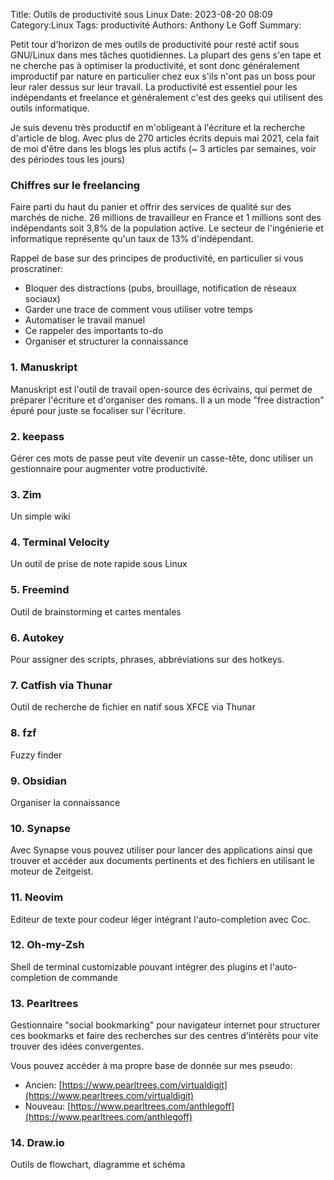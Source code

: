 Title: Outils de productivité sous Linux
Date: 2023-08-20 08:09
Category:Linux
Tags: productivité
Authors: Anthony Le Goff
Summary:

Petit tour d'horizon de mes outils de productivité pour resté actif sous GNU/Linux dans mes tâches quotidiennes. La plupart des gens s'en tape et ne cherche pas à optimiser la productivité, et sont donc généralement improductif par nature en particulier chez eux s'ils n'ont pas un boss pour leur raler dessus sur leur travail. La productivité est essentiel pour les indépendants et freelance et généralement c'est des geeks qui utilisent des outils informatique.

Je suis devenu très productif en m'obligeant à l'écriture et la recherche d'article de blog. Avec plus de 270 articles écrits depuis mai 2021, cela fait de moi d'être dans les blogs les plus actifs (~ 3 articles par semaines, voir des périodes tous les jours)

### Chiffres sur le freelancing

Faire parti du haut du panier et offrir des services de qualité sur des marchés de niche. 26 millions de travailleur en France et 1 millions sont des indépendants soit 3,8% de la population active. Le secteur de l'ingénierie et informatique représente qu'un taux de 13% d'indépendant.

Rappel de base sur des principes de productivité, en particulier si vous proscratiner:

* Bloquer des distractions (pubs, brouillage, notification de réseaux sociaux)
* Garder une trace de comment vous utiliser votre temps
* Automatiser le travail manuel
* Ce rappeler des importants to-do
* Organiser et structurer la connaissance

### 1. Manuskript

Manuskript est l'outil de travail open-source des écrivains, qui permet de préparer l'écriture et d'organiser des romans. Il a un mode "free distraction" épuré pour juste se focaliser sur l'écriture.

### 2. keepass

Gérer ces mots de passe peut vite devenir un casse-tête, donc utiliser un gestionnaire pour augmenter votre productivité.

### 3. Zim

Un simple wiki

### 4. Terminal Velocity

Un outil de prise de note rapide sous Linux

### 5. Freemind

Outil de brainstorming et cartes mentales

### 6. Autokey

Pour assigner des scripts, phrases, abbréviations sur des hotkeys.

### 7. Catfish via Thunar

Outil de recherche de fichier en natif sous XFCE via Thunar

### 8. fzf

Fuzzy finder

### 9. Obsidian

Organiser la connaissance

### 10. Synapse

Avec Synapse vous pouvez utiliser pour lancer des applications ainsi que trouver et accéder aux documents pertinents et des fichiers en utilisant le moteur de Zeitgeist. 

### 11. Neovim

Editeur de texte pour codeur léger intégrant l'auto-completion avec Coc.

### 12. Oh-my-Zsh

Shell de terminal customizable pouvant intégrer des plugins et l'auto-completion de commande

### 13. Pearltrees 

Gestionnaire "social bookmarking" pour navigateur internet pour structurer ces bookmarks et faire des recherches sur des centres d'intérêts pour vite trouver des idées convergentes.

Vous pouvez accéder à ma propre base de donnée sur mes pseudo:

* Ancien: [https://www.pearltrees.com/virtualdigit](https://www.pearltrees.com/virtualdigit)
* Nouveau: [https://www.pearltrees.com/anthlegoff](https://www.pearltrees.com/anthlegoff)

### 14. Draw.io

Outils de flowchart, diagramme et schéma
